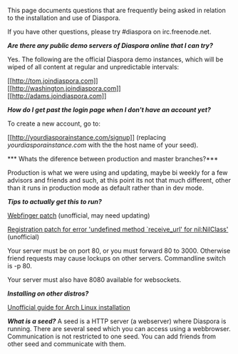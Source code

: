 This page documents questions that are frequently being asked in relation to the installation and use of Diaspora.

If you have other questions, please try #diaspora on irc.freenode.net.

***Are there any public demo servers of Diaspora online that I can try?***

Yes. The following are the official Diaspora demo instances, which will be wiped of all content at regular and unpredictable intervals:

[[http://tom.joindiaspora.com]]<br>
[[http://washington.joindiaspora.com]]<br>
[[http://adams.joindiaspora.com]]<br>

***How do I get past the login page when I don't have an account yet?***

To create a new account, go to:

[[http://yourdiasporainstance.com/signup]] (replacing *yourdiasporainstance.com* with the the host name of your seed).

*** Whats the diference between production and master branches?***

Production is what we were using and updating, maybe bi weekly for a few advisors and friends and such, at this point its not that much different, other than it runs in production mode as default rather than in dev mode.

***Tips to actually get this to run?***

[Webfinger patch](http://github.com/diaspora/diaspora/issues/issue/83/#issue/83/comment/411202) (unofficial, may need updating)

[Registration patch for error 'undefined method `receive_url' for nil:NilClass'](http://github.com/diaspora/diaspora/issuesearch?state=open&q=url#issue/14/comment/411064) (unofficial)

Your server must be on port 80, or you must forward 80 to 3000.  Otherwise friend requests may cause lockups on other servers.  Commandline switch is -p 80.

Your server must also have 8080 available for websockets.

***Installing on other distros?***

[Unofficial guide for Arch Linux installation](http://www.diederickdevries.net/blog/2010/09/16/diaspora-on-arch/)


***What is a *seed*?***
A seed is a HTTP server (a webserver) where Diaspora is running. There are several seed which you can access using a webbrowser. Communication is not restricted to one seed. You can add friends from other seed and communicate with them. 